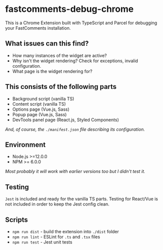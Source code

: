 # fastcomments-debug-chrome

This is a Chrome Extension built with TypeScript and Parcel for debugging your FastComments installation.

## What issues can this find?
* How many instances of the widget are active?
* Why isn't the widget rendering? Check for exceptions, invalid configuration.
* What page is the widget rendering for?

## This consists of the following parts

* Background script (vanilla TS)
* Content script (vanilla TS)
* Options page (Vue.js, Sass)
* Popup page (Vue.js, Sass)
* DevTools panel page (React.js, Styled Components)

_And, of course, the `./manifest.json` file describing its configuration._

## Environment

* Node.js >=12.0.0
* NPM >= 6.0.0

_Most probably it will work with earlier versions too but I didn't test it._

## Testing

`Jest` is included and ready for the vanilla TS parts. Testing for React/Vue is not included in order to keep the Jest config clean.

## Scripts

* `npm run dist` - build the extension into `./dist` folder
* `npm run lint` - ESLint for `.ts` and `.tsx` files
* `npm run test` - Jest unit tests
